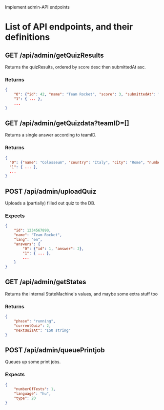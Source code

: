 Implement admin-API endpoints

# List of API endpoints, and their definitions

## GET /api/admin/getQuizResults
Returns the quizResults, ordered by score desc then submittedAt asc.

### Returns
```json
{
    "0": {"id": 42, "name": "Team Rocket", "score": 3, "submittedAt": "2025-07-29T14:21:45.000"},
    "1": { ... },
    ...
}
```

## GET /api/admin/getQuizdata?teamID=[]
Returns a single answer according to teamID.

### Returns
```json
{
  "0": {"name": "Colosseum", "country": "Italy", "city": "Rome", "number": 2, "correct": true},
  "1": { ... },
  ...
}
```

## POST /api/admin/uploadQuiz
Uploads a (partially) filled out quiz to the DB.

### Expects
```json
{
    "id": 1234567890,
    "name": "Team Rocket",
    "lang": "en",
    "answers": {
        "0": {"id": 1, "answer": 2},
        "1": { ... },
        ...
    }
}
```

## GET /api/admin/getStates
Returns the internal StateMachine's values, and maybe some extra stuff too

### Returns
```json
{
    "phase": "running",
    "currentQuiz": 2,
    "nextQuizAt": "ISO string"
}
```

## POST /api/admin/queuePrintjob
Queues up some print jobs.

### Expects
```json
{
    "numberOfTests": 1,
    "language": "hu",
    "type": 20
}
```
